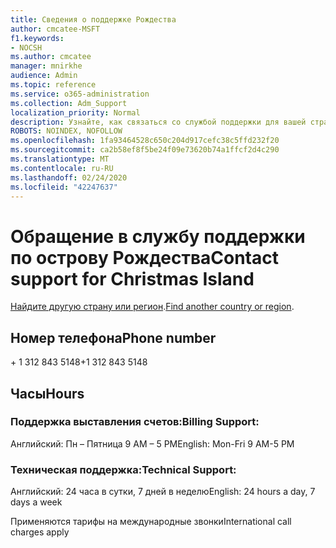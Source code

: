 ```yaml
---
title: Сведения о поддержке Рождества
author: cmcatee-MSFT
f1.keywords:
- NOCSH
ms.author: cmcatee
manager: mnirkhe
audience: Admin
ms.topic: reference
ms.service: o365-administration
ms.collection: Adm_Support
localization_priority: Normal
description: Узнайте, как связаться со службой поддержки для вашей страны или региона.
ROBOTS: NOINDEX, NOFOLLOW
ms.openlocfilehash: 1fa93464528c650c204d917cefc38c5ffd232f20
ms.sourcegitcommit: ca2b58ef8f5be24f09e73620b74a1ffcf2d4c290
ms.translationtype: MT
ms.contentlocale: ru-RU
ms.lasthandoff: 02/24/2020
ms.locfileid: "42247637"
---
```

# <a name="contact-support-for-christmas-island"></a><span data-ttu-id="dab26-103">Обращение в службу поддержки по острову Рождества</span><span class="sxs-lookup"><span data-stu-id="dab26-103">Contact support for Christmas Island</span></span>

<span data-ttu-id="dab26-104">[Найдите другую страну или регион](../contact-support-for-business-products.md).</span><span class="sxs-lookup"><span data-stu-id="dab26-104">[Find another country or region](../contact-support-for-business-products.md).</span></span>

## <a name="phone-number"></a><span data-ttu-id="dab26-105">Номер телефона</span><span class="sxs-lookup"><span data-stu-id="dab26-105">Phone number</span></span>
<span data-ttu-id="dab26-106">+ 1 312 843 5148</span><span class="sxs-lookup"><span data-stu-id="dab26-106">+1 312 843 5148</span></span>

## <a name="hours"></a><span data-ttu-id="dab26-107">Часы</span><span class="sxs-lookup"><span data-stu-id="dab26-107">Hours</span></span>
### <a name="billing-support"></a><span data-ttu-id="dab26-108">Поддержка выставления счетов:</span><span class="sxs-lookup"><span data-stu-id="dab26-108">Billing Support:</span></span>

<span data-ttu-id="dab26-109">Английский: Пн – Пятница 9 AM – 5 PM</span><span class="sxs-lookup"><span data-stu-id="dab26-109">English: Mon-Fri 9 AM-5 PM</span></span>

### <a name="technical-support"></a><span data-ttu-id="dab26-110">Техническая поддержка:</span><span class="sxs-lookup"><span data-stu-id="dab26-110">Technical Support:</span></span>

<span data-ttu-id="dab26-111">Английский: 24 часа в сутки, 7 дней в неделю</span><span class="sxs-lookup"><span data-stu-id="dab26-111">English: 24 hours a day, 7 days a week</span></span>

<span data-ttu-id="dab26-112">Применяются тарифы на международные звонки</span><span class="sxs-lookup"><span data-stu-id="dab26-112">International call charges apply</span></span>